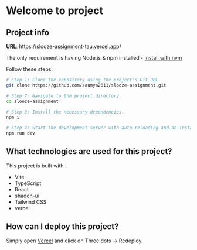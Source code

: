 # Welcome to project

## Project info

**URL**: https://slooze-assignment-tau.vercel.app/

The only requirement is having Node.js & npm installed - [install with nvm](https://github.com/nvm-sh/nvm#installing-and-updating)

Follow these steps:

```sh
# Step 1: Clone the repository using the project's Git URL.
git clone https://github.com/saumya2611/slooze-assignment.git

# Step 2: Navigate to the project directory.
cd slooze-assignment

# Step 3: Install the necessary dependencies.
npm i

# Step 4: Start the development server with auto-reloading and an instant preview.
npm run dev
```

## What technologies are used for this project?

This project is built with .

- Vite
- TypeScript
- React
- shadcn-ui
- Tailwind CSS
- vercel

## How can I deploy this project?

Simply open [Vercel](https://vercel.com/saumya2611s-projects/slooze-assignment/DFXpoDDN1SLSybCoBWTZakwdPVWa) and click on Three dots -> Redeploy.
